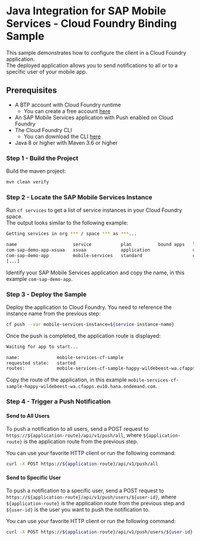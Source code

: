 # Java Integration for SAP Mobile Services - Cloud Foundry Binding Sample

This sample demonstrates how to configure the client in a Cloud Foundry application.  
The deployed application allows you to send notifications to all or to a specific user of your mobile app.

## Prerequisites

* A BTP account with Cloud Foundry runtime
  * You can create a free account [here](https://www.sap.com/products/business-technology-platform/trial.html)
* An SAP Mobile Services application with Push enabled on Cloud Foundry
* The Cloud Foundry CLI
  * You can download the CLI [here](https://docs.cloudfoundry.org/cf-cli/install-go-cli.html)
* Java 8 or higher with Maven 3.6 or higher

### Step 1 - Build the Project

Build the maven project:

```bash
mvn clean verify
```

### Step 2 - Locate the SAP Mobile Services Instance

Run `cf services` to get a list of service instances in your Cloud Foundry space.  
The output looks similar to the following example:

```bash
Getting services in org *** / space *** as ***...

name                     service           plan          bound apps   last operation     broker
com-sap-demo-app-xsuaa   xsuaa             application                create succeeded   ***
com-sap-demo-app         mobile-services   standard                   create succeeded   ***
[...]
```

Identify your SAP Mobile Services application and copy the name, in this example `com-sap-demo-app`.

### Step 3 - Deploy the Sample

Deploy the application to Cloud Foundry. You need to reference the instance name from the previous step:

```bash
cf push --var mobile-services-instance=${service-instance-name}
```

Once the push is completed, the application route is displayed:

```bash
Waiting for app to start...

name:              mobile-services-cf-sample
requested state:   started
routes:            mobile-services-cf-sample-happy-wildebeest-wa.cfapps.eu10.hana.ondemand.com
```

Copy the route of the application, in this example `mobile-services-cf-sample-happy-wildebeest-wa.cfapps.eu10.hana.ondemand.com`.

### Step 4 - Trigger a Push Notification

#### Send to All Users

To push a notification to all users, send a POST request to `https://${application-route}/api/v1/push/all`, where `${application-route}` is the application route from the previous step.

You can use your favorite HTTP client or run the following command:

```bash
curl -X POST https://${application-route}/api/v1/push/all
```

#### Send to Specific User

To push a notification to a specific user, send a POST request to `https://${application-route}/api/v1/push/users/${user-id}`, where `${application-route}` is the application route from the previous step and `${user-id}` is the user you want to push the notification to.

You can use your favorite HTTP client or run the following command:

```bash
curl -X POST https://${application-route}/api/v1/push/users/${user-id}
```
